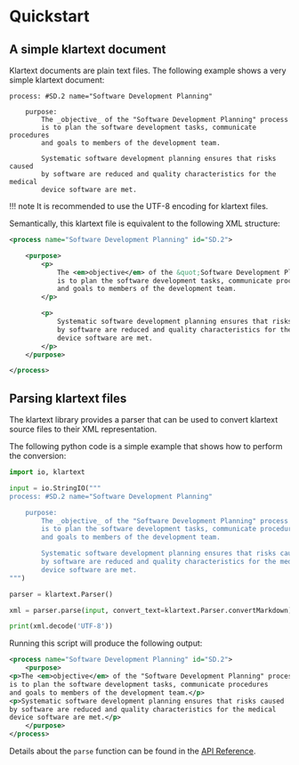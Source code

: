# Quickstart

## A simple klartext document

Klartext documents are plain text files. The following example shows a very simple klartext document:

``` klartext linenums="1" title="Simple klartext document"
process: #SD.2 name="Software Development Planning"

    purpose:
        The _objective_ of the "Software Development Planning" process 
        is to plan the software development tasks, communicate procedures 
        and goals to members of the development team.

        Systematic software development planning ensures that risks caused 
        by software are reduced and quality characteristics for the medical 
        device software are met.
```

!!! note
    It is recommended to use the UTF-8 encoding for klartext files.

Semantically, this klartext file is equivalent to the following XML structure:

``` xml linenums="1" title="Equivalent XML file"
<process name="Software Development Planning" id="SD.2">

    <purpose>
        <p>
            The <em>objective</em> of the &quot;Software Development Planning&quot; process
            is to plan the software development tasks, communicate procedures
            and goals to members of the development team.
        </p>

        <p>
            Systematic software development planning ensures that risks caused
            by software are reduced and quality characteristics for the medical
            device software are met.
        </p>
    </purpose>

</process>
```

## Parsing klartext files

The klartext library provides a parser that can be used to convert klartext source files to their XML representation.

The following python code is a simple example that shows how to perform the conversion:

``` python
import io, klartext

input = io.StringIO("""
process: #SD.2 name="Software Development Planning"

    purpose:
        The _objective_ of the "Software Development Planning" process 
        is to plan the software development tasks, communicate procedures 
        and goals to members of the development team.

        Systematic software development planning ensures that risks caused 
        by software are reduced and quality characteristics for the medical 
        device software are met.
""")

parser = klartext.Parser()

xml = parser.parse(input, convert_text=klartext.Parser.convertMarkdown)

print(xml.decode('UTF-8'))
```

Running this script will produce the following output:

``` xml
<process name="Software Development Planning" id="SD.2">
    <purpose>
<p>The <em>objective</em> of the "Software Development Planning" process
is to plan the software development tasks, communicate procedures
and goals to members of the development team.</p>
<p>Systematic software development planning ensures that risks caused
by software are reduced and quality characteristics for the medical
device software are met.</p>
    </purpose>
</process>
```

Details about the `parse` function can be found in the [API Reference](reference.md).